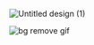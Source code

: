 ![Untitled design (1)](https://github.com/user-attachments/assets/2df4d3a2-ea09-4885-8c85-ed3ec192f13e)




![bg remove gif](https://github.com/user-attachments/assets/afc35f6e-f1d0-44e6-8ba2-180ab2446e19)
